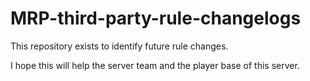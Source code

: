 # MRP-third-party-rule-changelogs
 This repository exists to identify future rule changes.

I hope this will help the server team and the player base of this server.
